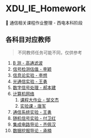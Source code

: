 # XDU_IE_Homework
📄 通信相关课程作业整理 - 西电本科阶段

## 各科目对应教师

> 不同教师任务可能不同，仅供参考

1. [B 测 - 高通滤波](./B%20测/)
2. [信号检测估值 - 李颖](./信号检测估值/)
3. [信息论实验 - 李想](./信息论实验/)
4. [光通信实验 - 王勇](./光通信实验/)
5. [数字信号处理 - 郝本建](./数字信号处理/)
6. [计算机网络](./计算机网络/)
   1. [课程大作业 - 邹文杰](./计算机网络/课设/)
   2. [实验课 - 唐军](./计算机网络/实验课/)
7. [通信系统实验 - 王勇](./通信系统实验/)
8. [随机信号实验 - 付卫红](./随机信号实验/)
9. [集成电路导论 - 齐佩汉](./集成电路导论/)
10. [数据挖掘导论 - 承楠](./数据挖掘导论/)
